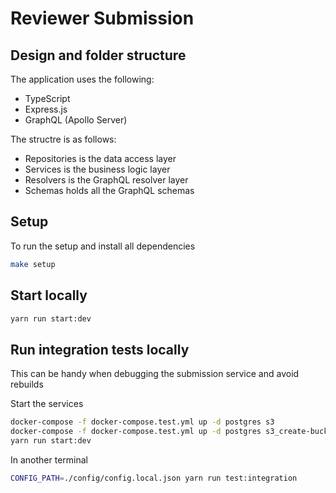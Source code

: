 # Reviewer Submission

## Design and folder structure

The application uses the following:
  * TypeScript
  * Express.js
  * GraphQL (Apollo Server)

The structre is as follows:
* Repositories is the data access layer
* Services is the business logic layer
* Resolvers is the GraphQL resolver layer
* Schemas holds all the GraphQL schemas

## Setup

To run the setup and install all dependencies
```sh
make setup
```

## Start locally

```sh
yarn run start:dev
```


## Run integration tests locally

This can be handy when debugging the submission service and avoid rebuilds

Start the services
```sh
docker-compose -f docker-compose.test.yml up -d postgres s3
docker-compose -f docker-compose.test.yml up -d postgres s3_create-bucket
yarn run start:dev
```

In another terminal

```sh
CONFIG_PATH=./config/config.local.json yarn run test:integration
```